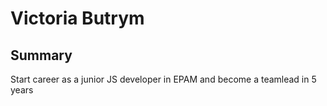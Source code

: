 # Victoria Butrym
## Summary
Start career as a junior JS developer in EPAM and become a teamlead in 5 years
